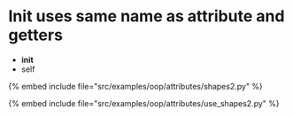 # Init uses same name as attribute and getters

* __init__
* self

{% embed include file="src/examples/oop/attributes/shapes2.py" %}

{% embed include file="src/examples/oop/attributes/use_shapes2.py" %}


